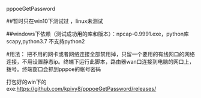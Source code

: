 pppoeGetPassword

##暂时只在win10下测试过 ，linux未测试

##windows下依赖（测试成功用的库和版本）：npcap-0.9991.exe，python库scapy,python3.7 不支持python2

#用法： 把不用的网卡或者网络连接全部禁用掉，只留一个要用的有线网口的网络连接，不用设置静态ip。终端下运行此脚本，路由器wan口连接到电脑的网口上，拨号。终端窗口会抓到pppoe的帐号密码
 
 
 打包好的win下的exe:https://github.com/kpivy8/pppoeGetPassword/releases/
